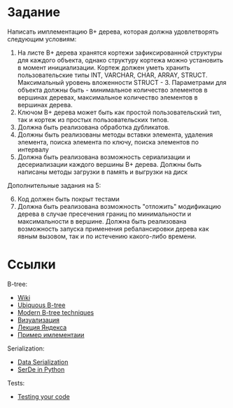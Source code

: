 # Задание 
Написать имплементацию B+ дерева, которая должна удовлетворять следующим условиям:
1. На листе B+ дерева хранятся кортежи зафиксированной структуры для каждого объекта, однако структуру кортежа можно установить в момент инициализации. Кортеж должен уметь хранить пользовательские типы INT, VARCHAR, CHAR, ARRAY, STRUCT. Максимальный уровень вложенности STRUCT - 3. Параметрами для объекта должны быть - минимальное количество элементов в вершинах деревах, максимальное количество элементов в вершинах дерева. 
2. Ключом B+ дерева может быть как простой пользовательский тип, так и кортеж из простых пользовательских типов. 
3. Должна быть реализована обработка дубликатов.
4. Должны быть реализованы методы вставки элемента, удаления элемента, поиска элемента по ключу, поиска элементов по интервалу
5. Должна быть реализована возможность сериализации и десериализации каждого вершины B+ дерева. Должны быть написаны методы загрузки в память и выгрузки на диск 

Дополнительные задания на 5:

6. Код должен быть покрыт тестами 
7. Должна быть реализована возможность "отложить" модификацию дерева в случае пресечения границ по минимальности и максимальности в вершине. Должна быть реализована возможность запуска применения ребалансировки дерева как явным вызовом, так и по истечению какого-либо времени. 

# Ссылки
B-tree:
- [Wiki](https://en.wikipedia.org/wiki/B%2B_tree)
- [Ubiquous B-tree](http://carlosproal.com/ir/papers/p121-comer.pdf)
- [Modern B-tree techniques](https://w6113.github.io/files/papers/btreesurvey-graefe.pdf)
- [Визуализация](https://www.cs.usfca.edu/~galles/visualization/BPlusTree.html)
- [Лекция Яндекса](https://www.youtube.com/watch?v=KFcpDTpoixoi)
- [Пример имлементаии](http://wonderdb.org/?portfolio=btree-2)

Serialization:
- [Data Serialization](https://docs.python-guide.org/scenarios/serialization/)
- [SerDe in Python](https://medium.com/devoops-and-universe/serde-in-python-7a2dbf962e33)


Tests:
- [Testing your code](https://docs.python-guide.org/writing/tests/)
